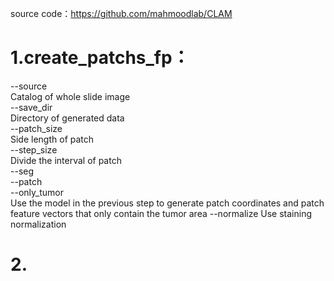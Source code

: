source code：https://github.com/mahmoodlab/CLAM
# 1.create_patchs_fp：
--source  
Catalog of whole slide image  
--save_dir  
Directory of generated data  
--patch_size  
Side length of patch  
--step_size  
Divide the interval of patch  
--seg  
--patch  
--only_tumor  
Use the model in the previous step to generate patch coordinates and patch feature vectors that only contain the tumor area
--normalize
Use staining normalization
# 2.